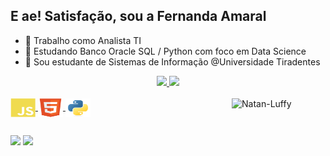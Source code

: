 ## E ae! Satisfação, sou a Fernanda Amaral 


- 🔭 Trabalho como Analista TI
- 🌱 Estudando Banco Oracle SQL / Python com foco em Data Science
- 🏫 Sou estudante de Sistemas de Informação @Universidade Tiradentes

<div align="center">
  <a href="https://github.com/euninha1">
  <img height="150em" src="https://github-readme-stats.vercel.app/api?username=euninha1&show_icons=true&theme=cobalt&include_all_commits=true&count_private=true"/>
  <img height="150em" src="https://github-readme-stats.vercel.app/api/top-langs/?username=euninha1&layout=compact&langs_count=7&theme=cobalt"/>
</div>
<div style="display: inline_block"><br>
  <img align="center" alt="Ninha-Js" height="30" width="40" src="https://raw.githubusercontent.com/devicons/devicon/master/icons/javascript/javascript-plain.svg">
  <img align="center" alt="Ninha-HTML" height="30" width="40" src="https://raw.githubusercontent.com/devicons/devicon/master/icons/html5/html5-original.svg">
  <img align="center" alt="Ninha-Python" height="30" width="40" src="https://raw.githubusercontent.com/devicons/devicon/master/icons/python/python-original.svg">
  <img align="right" alt="Natan-Luffy" height="150" width="150"src="https://media.tenor.com/p7nKXke-ol8AAAAS/mikasa-attack-on-titan-shingeki-no-kyojin-season4attaque-des-titans.gif">

  
</div>
  
  ##
  
  <div> 
  <a href = "mailto:fernanda.aamaral@outlook.com"><img src="https://img.shields.io/badge/Microsoft_Outlook-0078D4?style=for-the-badge&logo=microsoft-outlook&logoColor=white" target="_blank"></a>
  <a href="https://www.linkedin.com/in/fernanda-amaral-4811b8196/" target="_blank"><img src="https://img.shields.io/badge/-LinkedIn-%230077B5?style=for-the-badge&logo=linkedin&logoColor=white" target="_blank"></a> 
 
 
</div>


  
